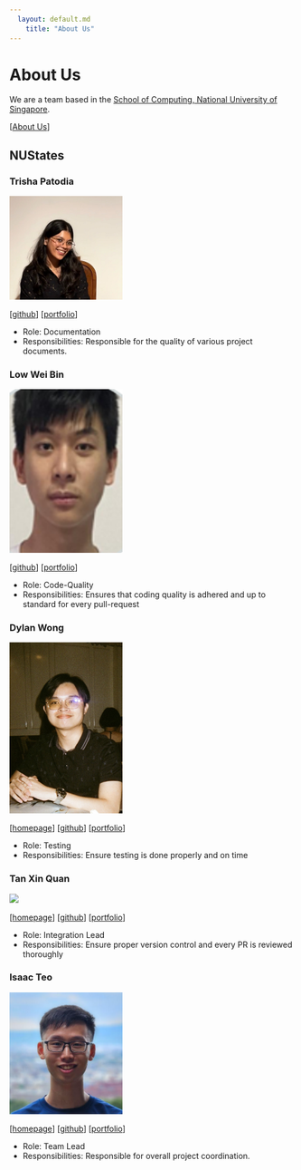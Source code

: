 ```yaml
---
  layout: default.md
    title: "About Us"
---
```


# About Us

We are a team based in the [School of Computing, National University of Singapore](http://www.comp.nus.edu.sg).

[//]: # (You can reach us at the email `seer[at]comp.nus.edu.sg`)

[[About Us](https://ay2425s1-cs2103t-f10-3.github.io/tp/)]

## NUStates

### Trisha Patodia

<img src="images/triishaa.png" width="200px">

[[github](http://github.com/triishaa)]
[[portfolio](team/triishaa.md)]

* Role: Documentation
* Responsibilities: Responsible for the quality of various project documents.


### Low Wei Bin

<img src="images/orangecatloves.png" width="200px">

[[github](http://github.com/orangecatloves)] [[portfolio](team/orangecatloves.md)]

* Role: Code-Quality
* Responsibilities: Ensures that coding quality is adhered and up to standard for every pull-request

### Dylan Wong

<img src="images/potatoad88.png" width="200px">

[[homepage](http://www.comp.nus.edu.sg/~damithch)]
[[github](https://github.com/Potatoad88)]
[[portfolio](team/dylan)]

* Role: Testing
* Responsibilities: Ensure testing is done properly and on time


### Tan Xin Quan

<img src="images/xqtann.png" width="200px">

[[homepage](http://www.comp.nus.edu.sg/~damithch)]
[[github](http://github.com/xqtann)]
[[portfolio](team/xinquan.md)]

* Role: Integration Lead
* Responsibilities: Ensure proper version control and every PR is reviewed thoroughly


### Isaac Teo

<img src="images/itzxitzx.png" width="200px">

[[homepage](http://www.comp.nus.edu.sg/~damithch)]
[[github](https://github.com/itzxitzx)]
[[portfolio](team/isaac.md)]

* Role: Team Lead
* Responsibilities: Responsible for overall project coordination.
